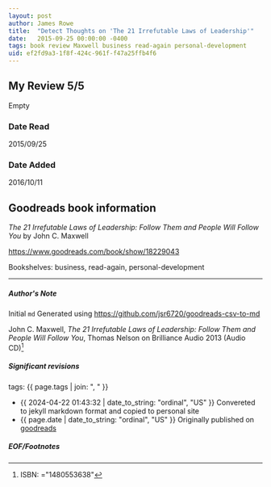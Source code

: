 ```yaml
---
layout: post
author: James Rowe
title:  "Detect Thoughts on 'The 21 Irrefutable Laws of Leadership'"
date:   2015-09-25 00:00:00 -0400
tags: book review Maxwell business read-again personal-development
uid: ef2fd9a3-1f8f-424c-961f-f47a25ffb4f6
---
```


<!-- highly dependent on how you personally use jekyll templates, and how you want this to show up -->
<!-- escape any jekyll keys with double brackets -->

## My Review 5/5

Empty

### Date Read
2015/09/25

### Date Added
2016/10/11

## Goodreads book information

*The 21 Irrefutable Laws of Leadership: Follow Them and People Will Follow You* by John C. Maxwell

https://www.goodreads.com/book/show/18229043

Bookshelves: business, read-again, personal-development

---

##### Author's Note

Initial `md` Generated using https://github.com/jsr6720/goodreads-csv-to-md

John C. Maxwell, *The 21 Irrefutable Laws of Leadership: Follow Them and People Will Follow You*,  Thomas Nelson on Brilliance Audio 2013 (Audio CD)[^1]

##### Significant revisions

tags: {{ page.tags | join: ", " }} <!-- todo move this somewhere -->

- {{ 2024-04-22 01:43:32 | date_to_string: "ordinal", "US" }} Convereted to jekyll markdown format and copied to personal site
- {{ page.date | date_to_string: "ordinal", "US" }} Originally published on [goodreads](https://www.goodreads.com)

##### EOF/Footnotes

[^1]: ISBN: ="1480553638"